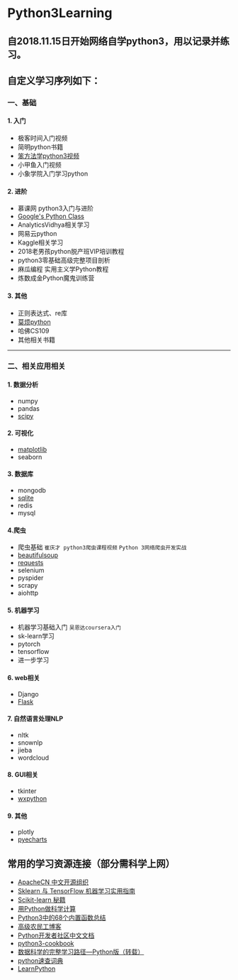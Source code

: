 # Python3Learning

## 自2018.11.15日开始网络自学python3，用以记录并练习。

## 自定义学习序列如下：

### 一、基础

#### 1. 入门

- 极客时间入门视频
- 简明python书籍
- [笨方法学python3视频](https://www.bilibili.com/video/av25675370)
- 小甲鱼入门视频
- 小象学院入门学习python

#### 2. 进阶

- 慕课网 python3入门与进阶
- [Google's Python Class](https://developers.google.com/edu/python/)
- AnalyticsVidhya相关学习
- 网易云python
- Kaggle相关学习
- 2018老男孩python脱产班VIP培训教程
- python3零基础高级完整项目剖析
- 麻瓜编程 实用主义学Python教程
- 炼数成金Python魔鬼训练营

#### 3. 其他

- 正则表达式、re库
- [莫烦python](https://morvanzhou.github.io/)
- 哈佛CS109
- 其他相关书籍

---

### 二、相关应用相关

#### 1. 数据分析

- numpy
- pandas
- [scipy](https://scipy.org/docs.html)

#### 2. 可视化

- [matplotlib](https://liam.page/2014/09/11/matplotlib-tutorial-zh-cn/)
- seaborn

#### 3. 数据库

- mongodb
- [sqlite](https://www.sqlite.org/index.html)
- redis
- mysql

#### 4.爬虫

- 爬虫基础
``` 崔庆才 python3爬虫课程视频 ```
``` Python 3网络爬虫开发实战 ```
- [beautifulsoup](https://beautifulsoup.readthedocs.io/zh_CN/latest/)
- [requests](http://docs.python-requests.org/zh_CN/latest/user/quickstart.html)
- selenium
- pyspider
- scrapy
- aiohttp

#### 5. 机器学习

- 机器学习基础入门
``` 吴恩达coursera入门 ```
- sk-learn学习
- pytorch
- tensorflow
- 进一步学习

#### 6. web相关

- Django
- [Flask](http://docs.jinkan.org/docs/flask/)

#### 7. 自然语言处理NLP

 - nltk
 - snownlp
 - jieba
 - wordcloud
 
 #### 8. GUI相关
 
 - tkinter
 - [wxpython](https://github.com/necan/wxPython-tutorial)

#### 9. 其他

- plotly
- [pyecharts](http://pyecharts.org/#/)

## 常用的学习资源连接（部分需科学上网）

- [ApacheCN 中文开源组织](http://www.apachecn.org/)
- [Sklearn 与 TensorFlow 机器学习实用指南](https://hand2st.apachecn.org/#/)
- [Scikit-learn 秘籍](https://wizardforcel.gitbooks.io/sklearn-cookbook/content/)
- [用Python做科学计算](http://old.sebug.net/paper/books/scipydoc/index.html)
- [Python3中的68个内置函数总结](http://www.cnblogs.com/luowei2018/p/10141621.html?utm_source=tuicool&utm_medium=referral)
- [高级农民工博客](https://www.makcyun.top/)
- [Python开发者社区中文文档](https://pythoncaff.com/docs)
- [python3-cookbook](https://python3-cookbook.readthedocs.io/zh_CN/latest/preface.html)
- [数据科学的完整学习路径—Python版（转载）](https://www.zybuluo.com/chanvee/note/87377)
- [python速查词典](https://www.w3cschool.cn/python/dict)
- [LearnPython](http://learnpython.org)
